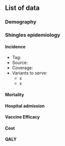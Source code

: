 ## List of data

### Demography

### Shingles epidemiology

#### Incidence
- Tag: 
- Source:
- Coverage:
- Variants to serve:
    - x
    - x


#### Mortality


#### Hospital admission

#### Vaccine Efficacy



#### Cost


#### QALY


